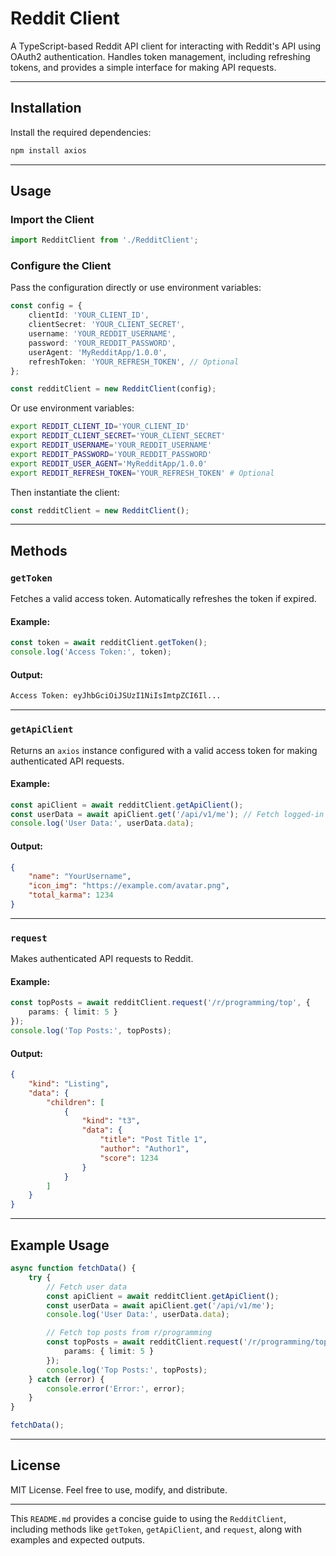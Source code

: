 # Reddit Client

A TypeScript-based Reddit API client for interacting with Reddit's API using OAuth2 authentication. Handles token management, including refreshing tokens, and provides a simple interface for making API requests.

---

## Installation

Install the required dependencies:

```bash
npm install axios
```

---

## Usage

### Import the Client

```typescript
import RedditClient from './RedditClient';
```

### Configure the Client

Pass the configuration directly or use environment variables:

```typescript
const config = {
    clientId: 'YOUR_CLIENT_ID',
    clientSecret: 'YOUR_CLIENT_SECRET',
    username: 'YOUR_REDDIT_USERNAME',
    password: 'YOUR_REDDIT_PASSWORD',
    userAgent: 'MyRedditApp/1.0.0',
    refreshToken: 'YOUR_REFRESH_TOKEN', // Optional
};

const redditClient = new RedditClient(config);
```

Or use environment variables:

```bash
export REDDIT_CLIENT_ID='YOUR_CLIENT_ID'
export REDDIT_CLIENT_SECRET='YOUR_CLIENT_SECRET'
export REDDIT_USERNAME='YOUR_REDDIT_USERNAME'
export REDDIT_PASSWORD='YOUR_REDDIT_PASSWORD'
export REDDIT_USER_AGENT='MyRedditApp/1.0.0'
export REDDIT_REFRESH_TOKEN='YOUR_REFRESH_TOKEN' # Optional
```

Then instantiate the client:

```typescript
const redditClient = new RedditClient();
```

---

## Methods

### `getToken`

Fetches a valid access token. Automatically refreshes the token if expired.

#### Example:

```typescript
const token = await redditClient.getToken();
console.log('Access Token:', token);
```

#### Output:

```bash
Access Token: eyJhbGciOiJSUzI1NiIsImtpZCI6Il...
```

---

### `getApiClient`

Returns an `axios` instance configured with a valid access token for making authenticated API requests.

#### Example:

```typescript
const apiClient = await redditClient.getApiClient();
const userData = await apiClient.get('/api/v1/me'); // Fetch logged-in user data
console.log('User Data:', userData.data);
```

#### Output:

```json
{
    "name": "YourUsername",
    "icon_img": "https://example.com/avatar.png",
    "total_karma": 1234
}
```

---

### `request`

Makes authenticated API requests to Reddit.

#### Example:

```typescript
const topPosts = await redditClient.request('/r/programming/top', {
    params: { limit: 5 }
});
console.log('Top Posts:', topPosts);
```

#### Output:

```json
{
    "kind": "Listing",
    "data": {
        "children": [
            {
                "kind": "t3",
                "data": {
                    "title": "Post Title 1",
                    "author": "Author1",
                    "score": 1234
                }
            }
        ]
    }
}
```

---

## Example Usage

```typescript
async function fetchData() {
    try {
        // Fetch user data
        const apiClient = await redditClient.getApiClient();
        const userData = await apiClient.get('/api/v1/me');
        console.log('User Data:', userData.data);

        // Fetch top posts from r/programming
        const topPosts = await redditClient.request('/r/programming/top', {
            params: { limit: 5 }
        });
        console.log('Top Posts:', topPosts);
    } catch (error) {
        console.error('Error:', error);
    }
}

fetchData();
```

---

## License

MIT License. Feel free to use, modify, and distribute.

---

This `README.md` provides a concise guide to using the `RedditClient`, including methods like `getToken`, `getApiClient`, and `request`, along with examples and expected outputs.
